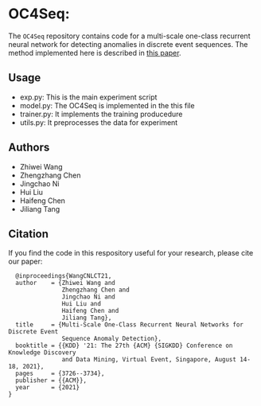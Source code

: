 # OC4Seq: 

The `OC4Seq` repository contains code for a multi-scale one-class recurrent neural network for detecting anomalies in discrete event sequences. The method implemented here is described in [this paper](https://dl.acm.org/doi/10.1145/3447548.3467125).

## Usage
- exp.py: This is the main experiment script
- model.py: The OC4Seq is implemented in the this file
- trainer.py: It implements the training producedure
- utils.py: It preprocesses the data for experiment

## Authors

- Zhiwei Wang
- Zhengzhang Chen
- Jingchao Ni
- Hui Liu
- Haifeng Chen
- Jiliang Tang

## Citation

If you find the code in this respository useful for your research, please cite our paper:
```
  @inproceedings{WangCNLCT21,
  author    = {Zhiwei Wang and
               Zhengzhang Chen and
               Jingchao Ni and
               Hui Liu and
               Haifeng Chen and
               Jiliang Tang},
  title     = {Multi-Scale One-Class Recurrent Neural Networks for Discrete Event
               Sequence Anomaly Detection},
  booktitle = {{KDD} '21: The 27th {ACM} {SIGKDD} Conference on Knowledge Discovery
               and Data Mining, Virtual Event, Singapore, August 14-18, 2021},
  pages     = {3726--3734},
  publisher = {{ACM}},
  year      = {2021}
}
```



